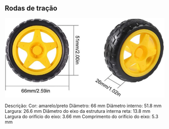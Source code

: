 ## Rodas de tração

![Roda de tração](../imgs/Roda%20de%20tração.jpg)


Descrição:
                                           Cor: amarelo/preto
                                      Diâmetro: 66 mm
                              Diâmetro interno: 51.8 mm
                                       Largura: 26.6 mm
    Diâmetro do eixo da estrutura interna reta: 13.8 mm
                   Largura do orifício do eixo: 3.66 mm
               Comprimento do orifício do eixo: 5.3 mm
